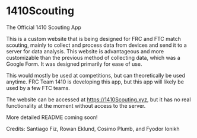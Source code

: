 # 1410Scouting
The Official 1410 Scouting App

 This is a custom website that is being designed for FRC and FTC match scouting, mainly to collect and process data from devices and send it to a server for data analysis.
This website is advantageous and more customizable than the previous method of collecting data, which was a Google Form. It was designed primarily for ease of use.

This would mostly be used at competitions, but can theoretically be used anytime. 
FRC Team 1410 is developing this app, but this app will likely be used by a few FTC teams.

The website can be accessed at https://1410Scouting.xyz, but it has no real functionality at the moment without access to the server.

More detailed README coming soon!

Credits: Santiago Fiz, Rowan Eklund, Cosimo Plumb, and Fyodor Ionikh

